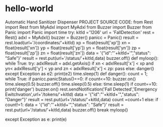 # hello-world
Automatic Hand Sanitizer Dispenser
PROJECT SOURCE CODE:
from Rest import Rest
from MyAdxl import MyAdxl
from Buzzer import Buzzer
from Panic import Panic
import time
try:
 kitId ='1206'
 url = 'FallDetection'
 rest = Rest()
 adxl = MyAdxl()
 buzzer = Buzzer()
 panicc = Panic()
 result = rest.load(url+'/coordinates/'+kitId)
 xp = float(result['xp'])
 xn = float(result['xn'])
 yp = float(result['yp'])
 yn = float(result['yn'])
 zp = float(result['zp'])
 zn = float(result['zn'])
 data = '{"id":"'+kitId+'","status": "Safe"}'
 result = rest.put(url+'/status/'+kitId,data)
 buzzer.off()
 def myloop():
 while True:
 try:
 adxlResult = adxl.getAxis()
 if xn < adxlResult['x'] < xp and yn< adxlResult['y'] < yp and zn < adxlResult['x'] < zp:
pass
else:
 danger()
 except Exception as e2:
 print(e2)
 time.sleep(1)
 def danger():
 count = 1;
 while True:
 if panicc.panicStatus()==0:
 if count<=10:
 buzzer.on()
 time.sleep(0.5)
 buzzer.off()
 time.sleep(0.5)
 else:
 time.sleep(1)
 if count==10:
 print('danger')
 buzzer.on()
 rest.sendNotification('Fall Detected','Emergency Ewitchvation',url+'/tokens/'+kitId)
 data = '{"id":"'+kitId+'","status": "Danger"}'
 result = rest.put(url+'/status/'+kitId,data)
 count =count+1
 else:
 if count!=1:
 data = '{"id":"'+kitId+'","status": "Safe"}'
 result = rest.put(url+'/status/'+kitId,data)
 buzzer.off()
break
myloop()
 
 except Exception as e:
 print(e)
